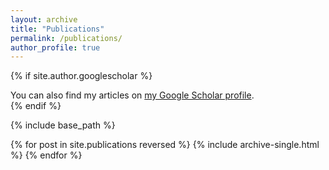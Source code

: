 ```yaml
---
layout: archive
title: "Publications"
permalink: /publications/
author_profile: true
---
```


{% if site.author.googlescholar  %}
  <div class="wordwrap">You can also find my articles on <a href="{{[https://scholar.google.com.hk/citations?user=WSMU2K0AAAAJ&hl=zh-CN]}}">my Google Scholar profile</a>.</div>
{% endif %}

{% include base_path %}

{% for post in site.publications reversed %}
  {% include archive-single.html %}
{% endfor %}

